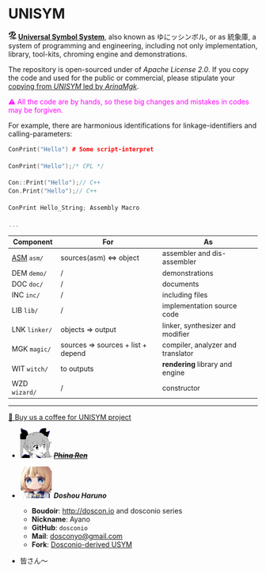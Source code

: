 # UNISYM

![icon](./.picture/unisym.20240306.png) **[Universal Symbol System](http://unisym.org)**, also known as ゆにッシンボル, or as 統象庫, a system of programming and engineering, including not only implementation, library, tool-kits, chroming engine and demonstrations.

The repository is open-sourced under of *Apache License 2.0*. If you copy the code and used for the public or commercial, please stipulate your <u>copying from *UNISYM* led by *ArinaMgk*</u>. 

<font color="magenta">⚠︎ All the code are by hands, so these big changes and mistakes in codes may be forgiven.</font>

For example, there are harmonious identifications for linkage-identifiers and calling-parameters:

```C++
ConPrint("Hello") # Some script-interpret

ConPrint("Hello");/* CPL */

Con::Print("Hello");// C++
Con.Print("Hello");// C++

ConPrint Hello_String; Assembly Macro

...
```

| Component        | For                                                     | As                                                         |
| ------------------ | ------------------------------------------------------------ | ------------------ |
| [ASM](./doc/assembly/AASM.md)  `asm/` | sources(asm) <=> object | assembler and dis-assembler |
| DEM `demo/` | / | demonstrations |
| DOC `doc/` | / | documents |
| INC `inc/` | / | including files |
| LIB `lib/` | / | implementation source code |
| LNK `linker/` | objects => output | linker, synthesizer and modifier |
| MGK `magic/` | sources => sources + list + depend | compiler, analyzer and translator |
| WIT `witch/` | to outputs | **rendering** library and engine |
| WZD `wizard/` | / | constructor |

---

<!-- Contributors -->

[🍨 Buy us a coffee for UNISYM project](https://www.buymeacoffee.com/arinamgk) 

- ![Contributor ArinaMgk (Phina)](./.picture/phina.head.bmp) <del> ***[Phina Ren](./doc/author/arina.md)***</del>

- ![Contributor Doshou Haruno](./.picture/haruno.head.jpg) ***Doshou Haruno*** 

    - **Boudoir**: http://doscon.io and dosconio series
    - **Nickname**: Ayano
    - **GitHub**: `dosconio` 
    - **Mail**: dosconyo@gmail.com 
    - **Fork**: [Dosconio-derived USYM](http://github.com/dosconio/unisym) 

- 皆さん～

